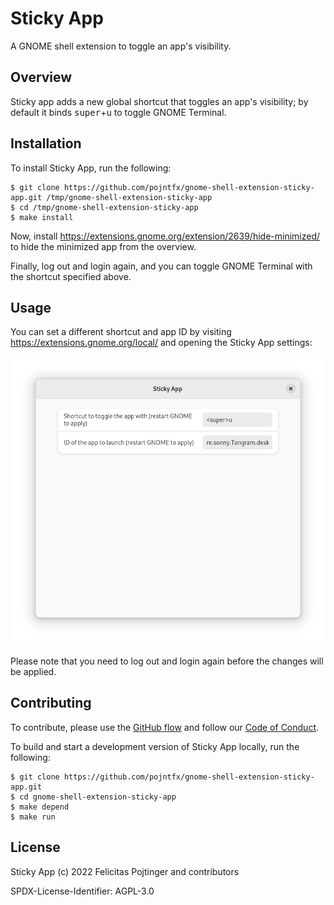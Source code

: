 # Sticky App

A GNOME shell extension to toggle an app's visibility.

## Overview

Sticky app adds a new global shortcut that toggles an app's visibility; by default it binds <kbd>super</kbd>+<kbd>u</kbd> to toggle GNOME Terminal.

## Installation

To install Sticky App, run the following:

```shell
$ git clone https://github.com/pojntfx/gnome-shell-extension-sticky-app.git /tmp/gnome-shell-extension-sticky-app
$ cd /tmp/gnome-shell-extension-sticky-app
$ make install
```

Now, install https://extensions.gnome.org/extension/2639/hide-minimized/ to hide the minimized app from the overview.

Finally, log out and login again, and you can toggle GNOME Terminal with the shortcut specified above.

## Usage

You can set a different shortcut and app ID by visiting https://extensions.gnome.org/local/ and opening the Sticky App settings:

![Settings screenshot](./docs/settings.png)

Please note that you need to log out and login again before the changes will be applied.

## Contributing

To contribute, please use the [GitHub flow](https://guides.github.com/introduction/flow/) and follow our [Code of Conduct](./CODE_OF_CONDUCT.md).

To build and start a development version of Sticky App locally, run the following:

```shell
$ git clone https://github.com/pojntfx/gnome-shell-extension-sticky-app.git
$ cd gnome-shell-extension-sticky-app
$ make depend
$ make run
```

## License

Sticky App (c) 2022 Felicitas Pojtinger and contributors

SPDX-License-Identifier: AGPL-3.0
